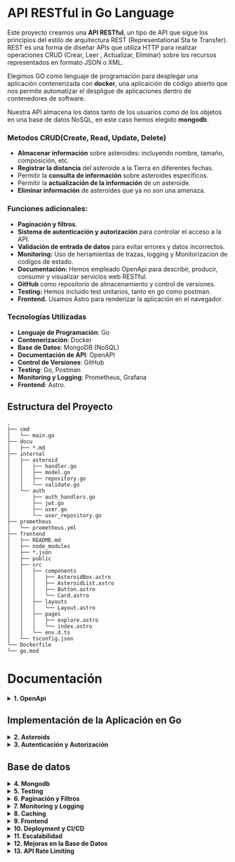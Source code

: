 # API RESTful in Go Language

Este proyecto creamos una **API RESTful**, un tipo de API que sigue los principios del estilo de arquitectura REST (Representational Sta    te Transfer). REST es una forma de diseñar APIs que utiliza HTTP para realizar operaciones CRUD (Crear, Leer    , Actualizar, Eliminar) sobre los recursos representados en formato JSON o XML.

Elegimos GO como  lenguaje de programación  para desplegar una aplicación contenerizada con **docker**, una aplicaición de código abierto que nos permite automatizar el despligue de aplicaciones dentro de contenedores de software.

Nuestra API almacena los datos tanto de los usuarios como de los objetos en una base de datos NoSQL, en este caso hemos elegido **mongodb**.

### Metodos CRUD(Create, Read, Update, Delete)

* **Almacenar información** sobre asteroides: incluyendo nombre, tamaño, composición, etc.
* **Registrar la distancia** del asteroide a la Tierra en diferentes fechas.
* Permitir la **consulta de información** sobre asteroides específicos.
* Permitir la **actualización de la información** de un asteroide.
* **Eliminar información** de asteroides que ya no son una amenaza.

### Funciones adicionales:

* **Paginación y filtros**.
* **Sistema de autenticación y autorización** para controlar el acceso a la API.
* **Validación de entrada de datos** para evitar errores y datos incorrectos.
* **Monitoring:** Uso de herramientas de trazas, logging y Monitorizacion de codigos de estado.
* **Documentación:** Hemos empleado OpenApi para describir, producir, consumir y visualizar servicios web RESTful.
* **GitHub** como repositorio de almacenamiento y control de versiones.
* **Testing:** Hemos incluido test unitarios, tanto en go como postman.
* **Frontend.** Usamos Astro para renderizar la aplicación en el navegador.

### Tecnologías Utilizadas

- **Lenguaje de Programación**: Go
- **Contenerización**: Docker
- **Base de Datos**: MongoDB (NoSQL)
- **Documentación de API**: OpenAPI
- **Control de Versiones**: GitHub
- **Testing**: Go, Postman
- **Monitoring y Logging**: Prometheus, Grafana
- **Frontend**: Astro.


## Estructura del Proyecto

```
.
├── cmd
│   └── main.go
├── docu
│   ├── *.md
├── internal
│   ├── asteroid
│   │   ├── handler.go
│   │   ├── model.go
│   │   ├── repository.go
│   │   └── validate.go
│   └── auth
│       ├── auth_handlers.go
│       ├── jwt.go
│       ├── user.go
│       └── user_repository.go
├── prometheus
│   └── prometheus.yml
├── frontend
│   ├── README.md
│   ├── node_modules
│   ├── *.json
│   ├── public
│   ├── src
│   │   ├── components
│   │   │   ├── AsteroidBox.astro
│   │   │   ├── AsteroidList.astro
│   │   │   ├── Button.astro
│   │   │   └── Card.astro
│   │   ├── layouts
│   │   │   └── Layout.astro
│   │   ├── pages
│   │   │   ├── explore.astro
│   │   │   └── index.astro
│   │   └── env.d.ts
│   └── tsconfig.json
└── Dockerfile
└── go.mod
```

# Documentación

<details>
<summary><strong>1. OpenApi</strong></summary>

# Documentación de OpenAPI

## ¿Qué es OpenAPI?

OpenAPI es una especificación estándar para definir APIs RESTful. Permite a los desarrolladores describir todos los aspectos de su API, incluyendo endpoints, métodos, parámetros, respuestas y más, en un formato legible tanto por humanos como por máquinas, generalmente utilizando YAML o JSON.

### ¿Qué es una API RESTful?

Una API RESTful es una interfaz de programación de aplicaciones (API) que sigue los principios de REST (Representational State Transfer). REST es un estilo de arquitectura para diseñar servicios web. Las APIs RESTful permiten la comunicación entre sistemas a través de HTTP usando métodos estándar como GET, POST, PUT, DELETE, entre otros.

### Características de una API RESTful

- **Stateless**: Cada solicitud del cliente al servidor debe contener toda la información necesaria para entender y procesar la solicitud. El servidor no guarda estado entre las solicitudes.
- **Cacheable**: Las respuestas deben definir si son cacheables o no para mejorar el rendimiento.
- **Uniform Interface**: Utiliza una interfaz uniforme para que las interacciones entre el cliente y el servidor sean simples y coherentes.
- **Client-Server**: La arquitectura está dividida en cliente y servidor, lo que permite una separación de preocupaciones.

### Utilidades de OpenAPI

1. **Documentación**: Proporciona documentación clara y precisa de la API.
2. **Generación de Código**: Permite generar código de cliente y servidor en varios lenguajes.
3. **Validación**: Facilita la validación de las especificaciones de la API.
4. **Interoperabilidad**: Facilita la integración y colaboración entre equipos y sistemas.
5. **Testing**: Mejora el proceso de pruebas automatizadas.

### Beneficios de OpenAPI

- **Consistencia**: Asegura que la API sea consistente y siga estándares definidos.
- **Productividad**: Aumenta la productividad al permitir la generación automática de documentación y código.
- **Mantenimiento**: Facilita el mantenimiento de la API, ya que cualquier cambio en la especificación se refleja automáticamente en la documentación y en el código generado.
- **Comunicación**: Mejora la comunicación entre los equipos de desarrollo, QA y operaciones, proporcionando una fuente de verdad única y comprensible.

## Comandos Útiles y Flags

### Ejecución de Swagger UI con Docker

El siguiente comando ejecuta Swagger UI utilizando Docker, permitiendo visualizar la documentación de tu API definida en OpenAPI.

```bash
docker run -p 8080:8080 -e SWAGGER_JSON=/foo/openapi.yaml -v $(pwd)/openapi.yaml:/foo/openapi.yaml swaggerapi/swagger-ui
```

#### Flags Explicados

- `-p 8080:8080`: Este flag mapea el puerto 8080 del contenedor al puerto 8080 de la máquina host. La `-p` viene de `--publish` y se usa para exponer puertos.
- `-e SWAGGER_JSON=/foo/openapi.yaml`: Este flag establece una variable de entorno (`-e` viene de `--env`) dentro del contenedor. `SWAGGER_JSON` es la variable que Swagger UI utiliza para saber la ubicación del archivo de especificación OpenAPI.
- `-v $(pwd)/openapi.yaml:/foo/openapi.yaml`: Este flag monta un volumen (`-v` viene de `--volume`) de la máquina host al contenedor, permitiendo que el contenedor acceda al archivo `openapi.yaml` en el host.

### Validación de la Especificación OpenAPI

El siguiente comando valida un archivo de especificación OpenAPI para asegurarse de que cumple con la especificación estándar.

```bash
swagger-cli validate openapi.yaml
```

#### Flags Explicados

- `validate`: Este subcomando de `swagger-cli` se usa para validar el archivo de especificación.
- `openapi.yaml`: Es el archivo de especificación que se desea validar. `swagger-cli` verificará que este archivo cumpla con la sintaxis y las reglas de la especificación OpenAPI.

## Uso de OpenAPI en tu Proyecto

1. **Crear la Especificación**: Define tu API en un archivo YAML o JSON siguiendo la especificación OpenAPI.
2. **Validar la Especificación**: Usa `swagger-cli validate openapi.yaml` para asegurarte de que tu especificación es válida.
3. **Generar Código**: Opcionalmente, usa herramientas como `oapi-codegen` para generar el código de servidor y cliente a partir de tu especificación.
4. **Documentar la API**: Ejecuta Swagger UI usando Docker para visualizar la documentación de tu API y facilitar su uso por parte de otros desarrolladores.

</details>

## Implementación de la Aplicación en Go

<details>
<summary><strong>2. Asteroids </strong></summary>

### 1. Estructura:

- **cmd/main.go**: Contiene el punto de entrada de la aplicación.
- **internal/asteroid/**: Contiene el código relacionado con los asteroides.
  - **model.go**: Define la estructura (modelo) de los asteroides.
  - **repository.go**: Gestiona el almacenamiento y la recuperación de datos.
  - **handler.go**: Maneja las solicitudes HTTP relacionadas con los asteroides.
- **internal/router/**: Configura las rutas de la API.
- **Dockerfile**: Define cómo se construye la imagen Docker para la aplicación.
- **go.mod**: Archivo de configuración del módulo Go.

### 2. ¿Qué es un Módulo Go y Cómo Inicializarlo?

Un módulo Go es una colección de paquetes Go que se gestionan como una unidad. Contiene un archivo `go.mod` que especifica las dependencias del proyecto. Para inicializar un módulo Go:

1. **Inicializar el Módulo**:
   ```bash
   go mod init e42-go-challenge
   ```

   Esto crea un archivo `go.mod` en el directorio raíz del proyecto.

2. **Agregar Dependencias**:
   A medida que se escriben importaciones de paquetes externos en el código, Go las añadirá automáticamente al archivo `go.mod`.

### 3. Definir el Modelo de Asteroide

El modelo de asteroide se define en `internal/asteroid/model.go`:

```go
package asteroid

type Asteroid struct {
    ID               string  `json:"id"`
    Name             string  `json:"name"`
    Diameter         float64 `json:"diameter"`
    DiscoveryDate    string  `json:"discovery_date"`
    ObservationCount int     `json:"observation_count"`
    DistanceFromEarth float64 `json:"distance_from_earth"`
}
```

#### Explicación de Campos:

- **ID**: Identificador único del asteroide.
- **Name**: Nombre del asteroide.
- **Diameter**: Diámetro del asteroide.
- **DiscoveryDate**: Fecha en que se descubrió el asteroide.
- **ObservationCount**: Número de observaciones del asteroide.
- **DistanceFromEarth**: Distancia del asteroide a la Tierra.

### 4. Aprendizajes:

**Serialización:** Convertir una estructura de datos a un formato que puede ser almacenado o transmitido.

  ```go
   import "go.mongodb.org/mongo-driver/bson/primitive"
   ```
   Esta librería ofrece tipos y funciones necesarios para trabajar con BSON (Binary JSON) en MongoDB. En particular, el tipo `primitive.ObjectID` se utiliza para representar los identificadores únicos (ObjectId) que MongoDB asigna a los documentos. Este tipo permite gestionar estos identificadores de manera adecuada dentro de la aplicación.

2. **¿Qué es esto: `json:"id" bson:"_id,omitempty"`?**
   Esta etiqueta se utiliza para especificar los nombres de los campos cuando el struct se serializa a JSON o BSON. Aquí está el desglose:
   - `json:"id"`: Indica que el campo `ID` debe ser serializado/deserializado con el nombre `id` en JSON.
   - `bson:"_id,omitempty"`: Indica que el campo `ID` debe ser serializado/deserializado con el nombre `_id` en BSON (formato utilizado por MongoDB). El atributo `omitempty` significa que el campo se omitirá en la serialización si está vacío o es su valor cero.

</details>

<details>
<summary><strong>3. Autenticación y Autorización </strong></summary>

## Documentación Auth

## Headers HTTP

### ¿Qué es un Encabezado HTTP?
Un encabezado HTTP es una parte de la solicitud o respuesta HTTP que proporciona metadatos adicionales sobre la transacción HTTP. Los encabezados son pares clave-valor enviados en el formato:
```
Clave: Valor
```

### Tipos Comunes de Encabezados HTTP

#### Encabezados de Solicitud (Request Headers)
- **Authorization**: Incluye credenciales para autenticar al cliente con el servidor.
- **Content-Type**: Indica el tipo de contenido que se está enviando al servidor (e.g., `application/json`).
- **Accept**: Indica qué tipo de respuesta espera el cliente (e.g., `application/json`).

#### Encabezados de Respuesta (Response Headers)
- **Content-Type**: Indica el tipo de contenido de la respuesta del servidor.
- **Set-Cookie**: Establece cookies que el navegador almacenará y enviará en futuras solicitudes.

### Encabezado de Autorización

#### ¿Qué es un Token en el Encabezado de Autorización?
Un token es una cadena de caracteres utilizada para identificar a un usuario autenticado. Los tokens se pueden enviar en el encabezado `Authorization` para autenticar solicitudes HTTP. Un esquema común es el Bearer, utilizado para tokens JWT (JSON Web Tokens).

#### Formato del Encabezado de Autorización
El token se envía en el encabezado `Authorization` de la solicitud HTTP utilizando el esquema Bearer:
```
Authorization: Bearer <token_jwt>
```

### Uso de Tokens en el Desarrollo Web
- **Autenticación de API**: Los tokens se utilizan para autenticar solicitudes a APIs RESTful. Al incluir el token en el encabezado `Authorization`, el servidor puede verificar la identidad del cliente y autorizar la solicitud.
- **Seguridad**: Los tokens son más seguros que las cookies porque no se almacenan en el navegador. Además, los tokens pueden tener un tiempo de expiración, limitando su validez temporal.
- **Estándar en el Desarrollo Web**: Usar tokens en el encabezado `Authorization` es una práctica estándar en el desarrollo web moderno, especialmente para APIs.

## JWT

**JWT:** (JSON Web Tokens)
**Claims:** Declaraciones sobre una entidad, (normalmente, el usuario) y datos adicionales.
En el contexto JWT, son parte del token y se utilizan para transmitir información entre el servidor y el cliente de forma segura.
Las claims puede ser estándar (como `iss` para el emisor, `exp` para la expiración) o personalizadas (como `username` en nuestro caso).

### Autenticación y Autorización en la API de Registro de Asteroides

La API de Registro de Asteroides implementa autenticación y autorización mediante JWT (JSON Web Tokens). A continuación se explica cómo funciona y cómo puedes interactuar con ella.

### Cómo Funciona

1. **Registro de Usuario**: Los usuarios se registran proporcionando un nombre de usuario y una contraseña. La contraseña se almacena de manera segura mediante un hash.
2. **Inicio de Sesión**: Los usuarios inician sesión proporcionando sus credenciales. Si las credenciales son válidas, se genera un token JWT y se envía al cliente.
3. **Acceso a Endpoints Protegidos**: Para acceder a ciertos endpoints, el cliente debe enviar el token JWT como parte de la solicitud. El servidor verifica el token para autorizar el acceso.

### Comandos para Interactuar con la API

#### 1. Registrar un Nuevo Usuario

Registra un nuevo usuario enviando una solicitud `POST` al endpoint `/register` con un cuerpo JSON que contiene el `username` y `password`.

```bash
curl -X POST http://localhost:8080/register -H "Content-Type: application/json" -d '{"username": "testuser", "password": "password"}'
```

#### 2. Iniciar Sesión con el Usuario Registrado

Inicia sesión enviando una solicitud `POST` al endpoint `/login` con un cuerpo JSON que contiene el `username` y `password`. La opción `-c cookies.txt` guarda las cookies recibidas (incluyendo el token JWT) en un archivo llamado `cookies.txt`.

```bash
curl -X POST http://localhost:8080/login -H "Content-Type: application/json" -d '{"username": "testuser", "password": "password"}' -c cookies.txt
```

#### 3. Acceder a un Endpoint Protegido

Accede a un endpoint protegido enviando una solicitud `GET` al endpoint `/protected` usando las cookies guardadas en `cookies.txt` (que contienen el token JWT).

```bash
curl -X GET http://localhost:8080/protected -b cookies.txt
```

### Explicación de los Comandos

- **Registro**: El primer comando registra un nuevo usuario enviando una solicitud `POST` al endpoint `/register` con un cuerpo JSON que contiene el `username` y `password`.
- **Inicio de Sesión**: El segundo comando inicia sesión con el usuario registrado enviando una solicitud `POST` al endpoint `/login` con un cuerpo JSON que contiene el `username` y `password`. La opción `-c cookies.txt` guarda las cookies recibidas (incluyendo el token JWT) en un archivo llamado `cookies.txt`.
- **Acceso al Endpoint Protegido**: El tercer comando accede al endpoint protegido enviando una solicitud `GET` al endpoint `/protected` usando las cookies guardadas en `cookies.txt` (que contienen el token JWT).

### Verificación y Resolución de Problemas

- **Error 401 Unauthorized**: Asegúrate de que el usuario está registrado correctamente y que el token JWT está siendo enviado correctamente en la cookie.
- **Error 404 Not Found**: Asegúrate de que los endpoints `/register`, `/login`, y `/protected` están definidos correctamente en tu código.
- **Errores en los Logs**: Verifica los logs de Docker para obtener más información sobre cualquier error que ocurra en tu aplicación.

</details>

## Base de datos

<details>
<summary><strong>4. Mongodb </strong></summary>

  ### ¿Qué es MongoDB?

MongoDB es una base de datos NoSQL de código abierto, orientada a documentos, que almacena datos en formato BSON (Binary JSON). A diferencia de las bases de datos relacionales que usan tablas y filas, MongoDB usa colecciones y documentos, permitiendo una estructura de datos más flexible y escalable.

### Beneficios de Usar MongoDB

1. **Flexibilidad**: Permite almacenar datos en un formato JSON-like, lo que facilita la manipulación y consulta de datos complejos.
2. **Escalabilidad**: Soporta escalado horizontal a través de sharding, lo que permite manejar grandes volúmenes de datos y tráfico.
3. **Alta Disponibilidad**: Ofrece replicación automática y recuperación ante fallos con configuraciones de replica sets.
4. **Rendimiento**: Optimizado para manejar grandes cantidades de datos y operaciones de lectura/escritura de forma eficiente.
5. **Desarrollo Ágil**: La flexibilidad de su esquema permite cambios rápidos en la estructura de los datos sin necesidad de grandes migraciones.

### Comparativa: SQL vs NoSQL

| Característica           | SQL (Relacional)                      | NoSQL (MongoDB)                            |
|--------------------------|---------------------------------------|--------------------------------------------|
| **Modelo de Datos**      | Tablas y filas                        | Documentos, clave-valor, columnas o grafos |
| **Esquema**              | Estructura fija (esquema rígido)      | Estructura flexible (esquema dinámico)     |
| **Escalabilidad**        | Vertical (más potente el hardware)    | Horizontal (más servidores)                |
| **Transacciones**        | Soporte completo ACID                 | Soporte parcial ACID                       |
| **Consultas**            | Lenguaje SQL (consultas complejas)    | Consultas flexibles con JSON               |
| **Casos de Uso**         | Sistemas transaccionales, ERP, CRM    | Big Data, análisis en tiempo

 real, IoT     |
| **Ejemplos**             | MySQL, PostgreSQL, Oracle             | MongoDB, Cassandra, Couchbase              |

### Resumen de Comandos

1. **Instalar MongoDB y mongosh**:

   ```sh
   brew tap mongodb/brew
   brew install mongodb-community
   brew install mongosh
   ```

2. **Iniciar MongoDB**:

   ```sh
   brew services start mongodb/brew/mongodb-community
   ```

3. **Acceder a MongoDB Shell y Configurar la Base de Datos**:

   ```sh
   mongosh
   use asteroidsdb
   db.createCollection("asteroids")
   ```

4. **Ejecución de MongoDB en Docker**:

   ```sh
   docker run -d --name mongodb -p 27017:27017 mongo
   mongosh "mongodb://localhost:27017"
   use asteroidsdb
   ```

### Comandos para Verificar la Base de Datos y Colecciones

1. **Acceder a MongoDB en el contenedor Docker**:

   ```sh
   docker exec -it mongodb mongosh
   ```

2. **Mostrar todas las bases de datos**:

   ```sh
   show dbs
   ```

3. **Seleccionar la base de datos `asteroidsdb`**:

   ```sh
   use asteroidsdb
   ```

4. **Mostrar todas las colecciones en `asteroidsdb`**:

   ```sh
   show collections
   ```

5. **Listar documentos en la colección `asteroids`**:

   ```sh
   db.asteroids.find().pretty()
   ```

6. **Listar documentos en la colección `users`**:

   ```sh
   db.users.find().pretty()
   ```

</details>

<details>
<summary><strong>5. Testing</strong></summary>

- Pruebas Unitarias y de Integración

</details>

<details>
<summary><strong>6. Paginación y Filtros</strong></summary>

- Mejora de Usabilidad y Rendimiento

</details>

<details>
<summary><strong>7. Monitoring y Logging</strong></summary>

- Herramientas para Seguimiento en Tiempo Real

</details>

<details>
<summary><strong>8. Caching</strong></summary>

- Mejora de Rendimiento mediante Caché

</details>

<details>
<summary><strong>9. Frontend</strong></summary>

- Interfaz Web para Interactuar con la API

</details>

<details>
<summary><strong>10. Deployment y CI/CD</strong></summary>

- Configuración del Pipeline de CI/CD

</details>

<details>
<summary><strong>11. Escalabilidad</strong></summary>

- Preparación para Manejar Mayor Carga

</details>

<details>
<summary><strong>12. Mejoras en la Base de Datos</strong></summary>

- Optimización de la Base de Datos

</details>

<details>
<summary><strong>13. API Rate Limiting</strong></summary>

- Implementación de Limitación de Tasa para Proteger la API

</details>
